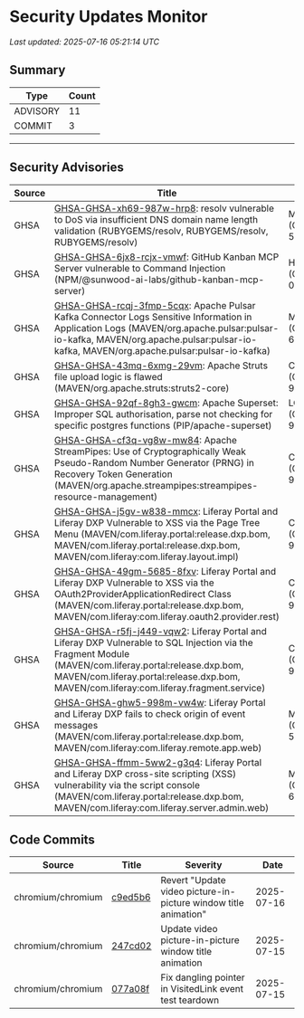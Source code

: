 # Security Updates Monitor

*Last updated: 2025-07-16 05:21:14 UTC*

## Summary
| Type | Count |
|------|-------|
| ADVISORY | 11 |
| COMMIT | 3 |

---

## Security Advisories

| Source | Title | Severity | Date |
|--------|-------|----------|------|
| GHSA | [GHSA-GHSA-xh69-987w-hrp8](https://github.com/advisories/GHSA-xh69-987w-hrp8): resolv vulnerable to DoS via insufficient DNS domain name length validation (RUBYGEMS/resolv, RUBYGEMS/resolv, RUBYGEMS/resolv) | MODERATE (CVSS: 5.3) | 2025-07-15 |
| GHSA | [GHSA-GHSA-6jx8-rcjx-vmwf](https://github.com/advisories/GHSA-6jx8-rcjx-vmwf): GitHub Kanban MCP Server vulnerable to Command Injection (NPM/@sunwood-ai-labs/github-kanban-mcp-server) | HIGH (CVSS: 0.0) | 2025-07-15 |
| GHSA | [GHSA-GHSA-rcqj-3fmp-5cqx](https://github.com/advisories/GHSA-rcqj-3fmp-5cqx): Apache Pulsar Kafka Connector Logs Sensitive Information in Application Logs (MAVEN/org.apache.pulsar:pulsar-io-kafka, MAVEN/org.apache.pulsar:pulsar-io-kafka, MAVEN/org.apache.pulsar:pulsar-io-kafka) | MODERATE (CVSS: 6.5) | 2025-04-09 |
| GHSA | [GHSA-GHSA-43mq-6xmg-29vm](https://github.com/advisories/GHSA-43mq-6xmg-29vm): Apache Struts file upload logic is flawed (MAVEN/org.apache.struts:struts2-core) | CRITICAL (CVSS: 9.8) | 2024-12-11 |
| GHSA | [GHSA-GHSA-92qf-8gh3-gwcm](https://github.com/advisories/GHSA-92qf-8gh3-gwcm): Apache Superset: Improper SQL authorisation, parse not checking for specific postgres functions (PIP/apache-superset) | LOW (CVSS: 9.8) | 2024-12-09 |
| GHSA | [GHSA-GHSA-cf3q-vg8w-mw84](https://github.com/advisories/GHSA-cf3q-vg8w-mw84): Apache StreamPipes: Use of Cryptographically Weak Pseudo-Random Number Generator (PRNG) in Recovery Token Generation (MAVEN/org.apache.streampipes:streampipes-resource-management) | CRITICAL (CVSS: 9.1) | 2024-06-24 |
| GHSA | [GHSA-GHSA-j5gv-w838-mmcx](https://github.com/advisories/GHSA-j5gv-w838-mmcx): Liferay Portal and Liferay DXP Vulnerable to XSS via the Page Tree Menu (MAVEN/com.liferay.portal:release.dxp.bom, MAVEN/com.liferay.portal:release.dxp.bom, MAVEN/com.liferay:com.liferay.layout.impl) | CRITICAL (CVSS: 9.1) | 2023-10-17 |
| GHSA | [GHSA-GHSA-49gm-5685-8fxv](https://github.com/advisories/GHSA-49gm-5685-8fxv): Liferay Portal and Liferay DXP Vulnerable to XSS via the OAuth2ProviderApplicationRedirect Class (MAVEN/com.liferay.portal:release.dxp.bom, MAVEN/com.liferay:com.liferay.oauth2.provider.rest) | CRITICAL (CVSS: 9.7) | 2023-10-17 |
| GHSA | [GHSA-GHSA-r5fj-j449-vqw2](https://github.com/advisories/GHSA-r5fj-j449-vqw2): Liferay Portal and Liferay DXP Vulnerable to SQL Injection via the Fragment Module (MAVEN/com.liferay.portal:release.dxp.bom, MAVEN/com.liferay.portal:release.dxp.bom, MAVEN/com.liferay:com.liferay.fragment.service) | CRITICAL (CVSS: 9.8) | 2022-11-15 |
| GHSA | [GHSA-GHSA-ghw5-998m-vw4w](https://github.com/advisories/GHSA-ghw5-998m-vw4w): Liferay Portal and Liferay DXP fails to check origin of event messages (MAVEN/com.liferay.portal:release.dxp.bom, MAVEN/com.liferay:com.liferay.remote.app.web) | MODERATE (CVSS: 5.3) | 2022-03-04 |
| GHSA | [GHSA-GHSA-ffmm-5ww2-g3q4](https://github.com/advisories/GHSA-ffmm-5ww2-g3q4): Liferay Portal and Liferay DXP cross-site scripting (XSS) vulnerability via the script console (MAVEN/com.liferay.portal:release.dxp.bom, MAVEN/com.liferay:com.liferay.server.admin.web) | MODERATE (CVSS: 6.1) | 2022-03-04 |

## Code Commits

| Source | Title | Severity | Date |
|--------|-------|----------|------|
| chromium/chromium | [c9ed5b6](https://github.com/chromium/chromium/commit/c9ed5b66f2369599d278280878dfd0b186c4233c) | Revert "Update video picture-in-picture window title animation" | 2025-07-16 |
| chromium/chromium | [247cd02](https://github.com/chromium/chromium/commit/247cd023ec889ccb73f505a32099cece5d6f1afb) | Update video picture-in-picture window title animation | 2025-07-15 |
| chromium/chromium | [077a08f](https://github.com/chromium/chromium/commit/077a08fdb40fb32c2798528bf63ed52e1688ead3) | Fix dangling pointer in VisitedLink event test teardown | 2025-07-15 |

